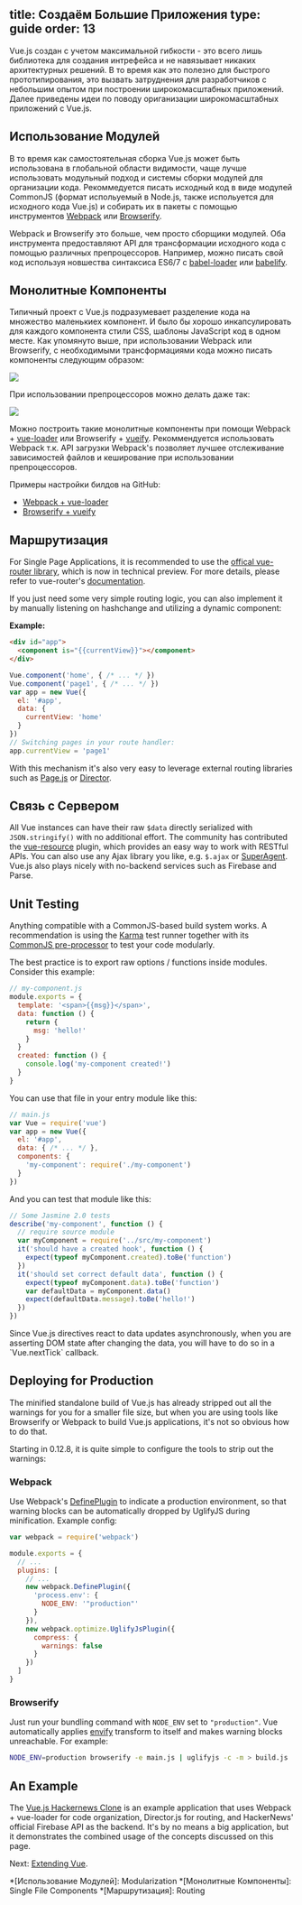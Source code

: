 title: Создаём Большие Приложения
type: guide
order: 13
---

Vue.js создан с учетом максимальной гибкости - это всего лишь библиотека для создания интрефейса и не навязывает никаких архитектурных решений. В то время как это полезно для быстрого прототипирования, это вызвать затруднения для разработчиков с небольшим опытом при построении широкомасштабных приложений. Далее приведены идеи по поводу ориганизации широкомасштабных приложений с Vue.js.

## Использование Модулей

В то время как самостоятельная сборка Vue.js может быть использована в глобальной области видимости, чаще лучше использовать модульный подход и системы сборки модулей для организации кода. Рекоммедуется писать исходный код в виде модулей CommonJS (формат испольуемый в Node.js, также испольуется для исходного кода Vue.js) и собирать их в пакеты с помощью инструментов [Webpack](http://webpack.github.io/) или [Browserify](http://browserify.org/).

Webpack и Browserify это больше, чем просто сборщики модулей. Оба инструмента предоставляют API для трансформации исходного кода с помощью различных препроцессоров. Например, можно писать свой код используя новшества синтаксиса ES6/7 с [babel-loader](https://github.com/babel/babel-loader) или [babelify](https://github.com/babel/babelify).

## Монолитные Компоненты

Типичный проект с Vue.js подразумевает разделение кода на множество маленькиех компонент. И было бы хорошо инкапсулировать для каждого компонента стили CSS, шаблоны JavaScript код в одном месте. Как упомянуто  выше, при использовании Webpack или Browserify, с необходимыми трансформациями кода можно писать компоненты следующим образом:

<img src="images/vue-component.png">

При использовании препроцессоров можно делать даже так:

<img src="images/vue-component-with-pre-processors.png">

Можно построить такие монолитные компоненты при помощи Webpack + [vue-loader](https://github.com/vuejs/vue-loader) или Browserify + [vueify](https://github.com/vuejs/vueify). Рекоммендуется использовать Webpack т.к. API загрузки Webpack's позволяет лучшее отслеживание зависимостей файлов и кеширование при использовании препроцессоров.

Примеры настройки билдов на GitHub:

- [Webpack + vue-loader](https://github.com/vuejs/vue-loader-example)
- [Browserify + vueify](https://github.com/vuejs/vueify-example)

## Маршрутизация

For Single Page Applications, it is recommended to use the [offical vue-router library](https://github.com/vuejs/vue-router), which is now in technical preview. For more details, please refer to vue-router's [documentation](http://vuejs.github.io/vue-router/).

If you just need some very simple routing logic, you can also implement it by manually listening on hashchange and utilizing a dynamic component:

**Example:**

``` html
<div id="app">
  <component is="{{currentView}}"></component>
</div>
```

``` js
Vue.component('home', { /* ... */ })
Vue.component('page1', { /* ... */ })
var app = new Vue({
  el: '#app',
  data: {
    currentView: 'home'
  }
})
// Switching pages in your route handler:
app.currentView = 'page1'
```

With this mechanism it's also very easy to leverage external routing libraries such as [Page.js](https://github.com/visionmedia/page.js) or [Director](https://github.com/flatiron/director).

## Связь с Сервером

All Vue instances can have their raw `$data` directly serialized with `JSON.stringify()` with no additional effort. The community has contributed the [vue-resource](https://github.com/vuejs/vue-resource) plugin, which provides an easy way to work with RESTful APIs. You can also use any Ajax library you like, e.g. `$.ajax` or [SuperAgent](https://github.com/visionmedia/superagent). Vue.js also plays nicely with no-backend services such as Firebase and Parse.

## Unit Testing

Anything compatible with a CommonJS-based build system works. A recommendation is using the [Karma](http://karma-runner.github.io/0.12/index.html) test runner together with its [CommonJS pre-processor](https://github.com/karma-runner/karma-commonjs) to test your code modularly.

The best practice is to export raw options / functions inside modules. Consider this example:

``` js
// my-component.js
module.exports = {
  template: '<span>{{msg}}</span>',
  data: function () {
    return {
      msg: 'hello!'
    }
  }
  created: function () {
    console.log('my-component created!')
  }
}
```

You can use that file in your entry module like this:

``` js
// main.js
var Vue = require('vue')
var app = new Vue({
  el: '#app',
  data: { /* ... */ },
  components: {
    'my-component': require('./my-component')
  }
})
```

And you can test that module like this:

``` js
// Some Jasmine 2.0 tests
describe('my-component', function () {  
  // require source module
  var myComponent = require('../src/my-component')
  it('should have a created hook', function () {
    expect(typeof myComponent.created).toBe('function')
  })
  it('should set correct default data', function () {
    expect(typeof myComponent.data).toBe('function')
    var defaultData = myComponent.data()
    expect(defaultData.message).toBe('hello!')
  })
})
```

<p class="tip">Since Vue.js directives react to data updates asynchronously, when you are asserting DOM state after changing the data, you will have to do so in a `Vue.nextTick` callback.</p>

## Deploying for Production

The minified standalone build of Vue.js has already stripped out all the warnings for you for a smaller file size, but when you are using tools like Browserify or Webpack to build Vue.js applications, it's not so obvious how to do that.

Starting in 0.12.8, it is quite simple to configure the tools to strip out the warnings:

### Webpack

Use Webpack's [DefinePlugin](http://webpack.github.io/docs/list-of-plugins.html#defineplugin) to indicate a production environment, so that warning blocks can be automatically dropped by UglifyJS during minification. Example config:

``` js
var webpack = require('webpack')

module.exports = {
  // ...
  plugins: [
    // ...
    new webpack.DefinePlugin({
      'process.env': {
        NODE_ENV: '"production"'
      }
    }),
    new webpack.optimize.UglifyJsPlugin({
      compress: {
        warnings: false
      }
    })
  ]
}
```

### Browserify

Just run your bundling command with `NODE_ENV` set to `"production"`. Vue automatically applies [envify](https://github.com/hughsk/envify) transform to itself and makes warning blocks unreachable. For example:

``` bash
NODE_ENV=production browserify -e main.js | uglifyjs -c -m > build.js
```

## An Example

The [Vue.js Hackernews Clone](https://github.com/yyx990803/vue-hackernews) is an example application that uses Webpack + vue-loader for code organization, Director.js for routing, and HackerNews' official Firebase API as the backend. It's by no means a big application, but it demonstrates the combined usage of the concepts discussed on this page.

Next: [Extending Vue](/guide/extending.html).

*[Использование Модулей]: Modularization
*[Монолитные Компоненты]: Single File Components
*[Маршрутизация]: Routing